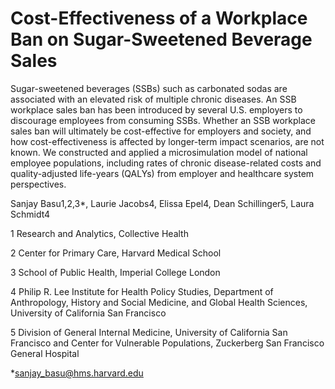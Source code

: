 # Cost-Effectiveness of a Workplace Ban on Sugar-Sweetened Beverage Sales

Sugar-sweetened beverages (SSBs) such as carbonated sodas are associated with an elevated risk of multiple chronic diseases. An SSB workplace sales ban has been introduced by several U.S. employers to discourage employees from consuming SSBs. Whether an SSB workplace sales ban will ultimately be cost-effective for employers and society, and how cost-effectiveness is affected by longer-term impact scenarios, are not known. We constructed and applied a microsimulation model of national employee populations, including rates of chronic disease-related costs and quality-adjusted life-years (QALYs) from employer and healthcare system perspectives. 


Sanjay Basu1,2,3*, Laurie Jacobs4, Elissa Epel4, Dean Schillinger5, Laura Schmidt4

1 Research and Analytics, Collective Health

2 Center for Primary Care, Harvard Medical School

3 School of Public Health, Imperial College London

4 Philip R. Lee Institute for Health Policy Studies, Department of Anthropology, History and Social Medicine, and Global Health Sciences, University of California San Francisco

5 Division of General Internal Medicine, University of California San Francisco and Center for Vulnerable Populations, Zuckerberg San Francisco General Hospital 

*sanjay_basu@hms.harvard.edu
